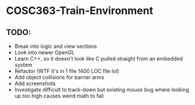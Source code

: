 # COSC363-Train-Environment

## TODO:
- Break into logic and view sections
- Look into newer OpenGL
- Learn C++, so it doesn't look like C pulled straight from an embedded system
- Refactor (WTF it's in 1 file 1400 LOC file lol)
- Add object collisions for barrier arms
- Add screenshots
- Investigate difficult to track-down but existing mouse bug where looking up too high causes weird math to fail
